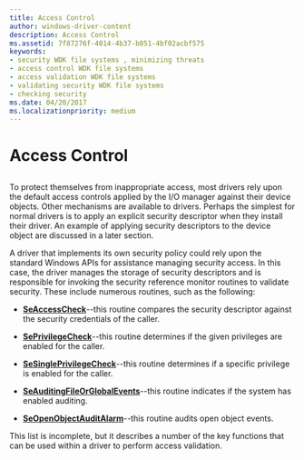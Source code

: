 ```yaml
---
title: Access Control
author: windows-driver-content
description: Access Control
ms.assetid: 7f87276f-4014-4b37-b051-4bf02acbf575
keywords:
- security WDK file systems , minimizing threats
- access control WDK file systems
- access validation WDK file systems
- validating security WDK file systems
- checking security
ms.date: 04/20/2017
ms.localizationpriority: medium
---
```


# Access Control


## <span id="ddk_access_control_if"></span><span id="DDK_ACCESS_CONTROL_IF"></span>


To protect themselves from inappropriate access, most drivers rely upon the default access controls applied by the I/O manager against their device objects. Other mechanisms are available to drivers. Perhaps the simplest for normal drivers is to apply an explicit security descriptor when they install their driver. An example of applying security descriptors to the device object are discussed in a later section.

A driver that implements its own security policy could rely upon the standard Windows APIs for assistance managing security access. In this case, the driver manages the storage of security descriptors and is responsible for invoking the security reference monitor routines to validate security. These include numerous routines, such as the following:

-   [**SeAccessCheck**](https://msdn.microsoft.com/library/windows/hardware/ff563674)--this routine compares the security descriptor against the security credentials of the caller.

-   [**SePrivilegeCheck**](https://msdn.microsoft.com/library/windows/hardware/ff556686)--this routine determines if the given privileges are enabled for the caller.

-   [**SeSinglePrivilegeCheck**](https://msdn.microsoft.com/library/windows/hardware/ff563740)--this routine determines if a specific privilege is enabled for the caller.

-   [**SeAuditingFileOrGlobalEvents**](https://msdn.microsoft.com/library/windows/hardware/ff554778)--this routine indicates if the system has enabled auditing.

-   [**SeOpenObjectAuditAlarm**](https://msdn.microsoft.com/library/windows/hardware/ff556682)--this routine audits open object events.

This list is incomplete, but it describes a number of the key functions that can be used within a driver to perform access validation.

 

 




